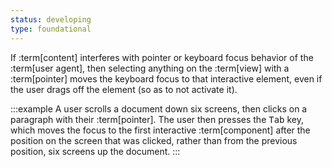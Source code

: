 ```yaml
---
status: developing
type: foundational
---
```


If :term[content] interferes with pointer or keyboard focus behavior of the :term[user agent], then selecting anything on the :term[view] with a :term[pointer] moves the keyboard focus to that interactive element, even if the user drags off the element (so as to not activate it).

:::example
A user scrolls a document down six screens, then clicks on a paragraph with their :term[pointer]. The user then presses the <kbd>Tab</kbd> key, which moves the focus to the first interactive :term[component] after the position on the screen that was clicked, rather than from the previous position, six screens up the document.
:::